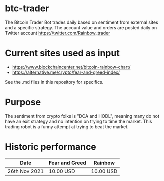 # btc-trader
The Bitcoin Trader Bot trades daily based on sentiment from external sites and a specific strategy. The account value and orders are posted daily on Twitter account https://twitter.com/Rainbow_trader

# Current sites used as input
* https://www.blockchaincenter.net/bitcoin-rainbow-chart/
* https://alternative.me/crypto/fear-and-greed-index/

See the .md files in this repository for specifics.

# Purpose
The sentiment from crypto folks is "DCA and HODL", meaning many do not have an exit strategy and no intention on trying to time the market. This trading robot is a funny attempt at trying to beat the market.

# Historic performance

| Date |Fear and Greed | Rainbow |
|---|---|---|
|26th Nov 2021|10.00 USD|10.00 USD|
